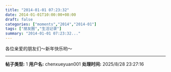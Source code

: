 ```yaml
---
title: "2014-01-01 07:23:32"
date: 2014-01-01T10:00:00+08:00
draft: false
categories: ["moments","2014","2014-01"]
tags: ["朋友圈","生活记录"]
summary: "2014-01-01 07:23:32..."
---
```


各位亲爱的朋友们～新年快乐哟～

---

**帖子类型:** 1
**用户名:** chenxueyuan001
**处理时间:** 2025/8/28 23:27:16